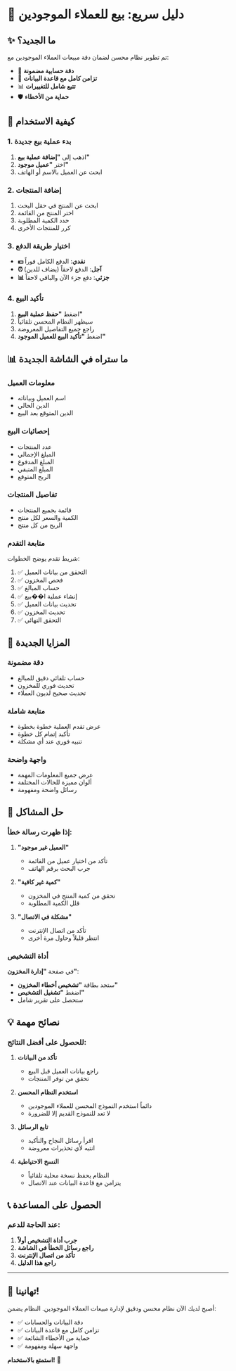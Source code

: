 # 🚀 دليل سريع: بيع للعملاء الموجودين

## ✨ ما الجديد؟

تم تطوير نظام محسن لضمان دقة مبيعات العملاء الموجودين مع:

- 🎯 **دقة حسابية مضمونة**
- 🔄 **تزامن كامل مع قاعدة البيانات**
- 📊 **تتبع شامل للتغييرات**
- 🛡️ **حماية من الأخطاء**

## 📱 كيفية الاستخدام

### 1. بدء عملية بيع جديدة

1. اذهب إلى **"إضافة عملية بيع"**
2. اختر **"عميل موجود"**
3. ابحث عن العميل بالاسم أو الهاتف

### 2. إضافة المنتجات

1. ابحث عن المنتج في حقل البحث
2. اختر المنتج من القائمة
3. حدد الكمية المطلوبة
4. كرر للمنتجات الأخرى

### 3. اختيار طريقة الدفع

- **💵 نقدي**: الدفع الكامل فوراً
- **⏰ آجل**: الدفع لاحقاً (يضاف للدين)
- **📊 جزئي**: دفع جزء الآن والباقي لاحقاً

### 4. تأكيد البيع

1. اضغط **"حفظ عملية البيع"**
2. سيظهر النظام المحسن تلقائياً
3. راجع جميع التفاصيل المعروضة
4. اضغط **"تأكيد البيع للعميل الموجود"**

## 📊 ما ستراه في الشاشة الجديدة

### معلومات العميل

- اسم العميل وبياناته
- الدين الحالي
- الدين المتوقع بعد البيع

### إحصائيات البيع

- عدد المنتجات
- المبلغ الإجمالي
- المبلغ المدفوع
- المبلغ المتبقي
- الربح المتوقع

### تفاصيل المنتجات

- قائمة بجميع المنتجات
- الكمية والسعر لكل منتج
- الربح من كل منتج

### متابعة التقدم

شريط تقدم يوضح الخطوات:

1. ✅ التحقق من بيانات العميل
2. ✅ فحص المخزون
3. ✅ حساب المبالغ
4. ✅ إنشاء عملية ا��بيع
5. ✅ تحديث بيانات العميل
6. ✅ تحديث المخزون
7. ✅ التحقق النهائي

## 🎯 المزايا الجديدة

### دقة مضمونة

- حساب تلقائي دقيق للمبالغ
- تحديث فوري للمخزون
- تحديث صحيح لديون العملاء

### متابعة شاملة

- عرض تقدم العملية خطوة بخطوة
- تأكيد إتمام كل خطوة
- تنبيه فوري عند أي مشكلة

### واجهة واضحة

- عرض جميع المعلومات المهمة
- ألوان مميزة للحالات المختلفة
- رسائل واضحة ومفهومة

## 🔧 حل المشاكل

### إذا ظهرت رسالة خطأ:

1. **"العميل غير موجود"**

   - تأكد من اختيار عميل من القائمة
   - جرب البحث برقم الهاتف

2. **"كمية غير كافية"**

   - تحقق من كمية المنتج في المخزون
   - قلل الكمية المطلوبة

3. **"مشكلة في الاتصال"**
   - تأكد من اتصال الإنترنت
   - انتظر قليلاً وحاول مرة أخرى

### أداة التشخيص

في صفحة **"إدارة المخزون"**:

- ستجد بطاقة **"تشخيص أخطاء المخزون"**
- اضغط **"تشغيل التشخيص"**
- ستحصل على تقرير شامل

## 💡 نصائح مهمة

### للحصول على أفضل النتائج:

1. **تأكد من البيانات**

   - راجع بيانات العميل قبل البيع
   - تحقق من توفر المنتجات

2. **استخدم النظام المحسن**

   - دائماً استخدم النموذج المحسن للعملاء الموجودين
   - لا تعد للنموذج القديم إلا للضرورة

3. **تابع الرسائل**

   - اقرأ رسائل النجاح والتأكيد
   - انتبه لأي تحذيرات معروضة

4. **النسخ الاحتياطية**
   - النظام يحفظ نسخة محلية تلقائياً
   - يتزامن مع قاعدة البيانات عند الاتصال

## 📞 الحصول على المساعدة

### عند الحاجة للدعم:

1. **جرب أداة التشخيص أولاً**
2. **راجع رسائل الخطأ في الشاشة**
3. **تأكد من اتصال الإنترنت**
4. **راجع هذا الدليل**

---

## 🎉 تهانينا!

أصبح لديك الآن نظام محسن ودقيق لإدارة مبيعات العملاء الموجودين. النظام يضمن:

- ✅ دقة البيانات والحسابات
- ✅ تزامن كامل مع قاعدة البيانات
- ✅ حماية من الأخطاء الشائعة
- ✅ واجهة سهلة ومفهومة

**استمتع بالاستخدام!** 🚀
